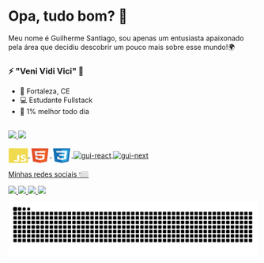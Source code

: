 # Opa, tudo bom? 👋

Meu nome é Guilherme Santiago, sou apenas um entusiasta apaixonado pela área que decidiu descobrir um pouco mais sobre esse mundo!🌍


### ⚡ "Veni Vidi Vici" 🧠

- 📍  Fortaleza, CE
- 💻 Estudante Fullstack
- 🚀 1% melhor todo dia

##

<div>
  <a href="https://github.com/guilhermebsantiago">
  <img height="165em" src="https://github-readme-stats.vercel.app/api?username=guilhermebsantiago&show_icons=true&theme=tokyonight&include_all_commits=true&count_private=true"/>
  <img height="165em" src="https://github-readme-stats.vercel.app/api/top-langs/?username=guilhermebsantiago&layout=compact&langs_count=7&theme=tokyonight"/>
</div>
    
<div style="display: inline_block"><br>
  <img align="center" alt="gui-Js" height="30" width="40" src="https://raw.githubusercontent.com/devicons/devicon/master/icons/javascript/javascript-plain.svg">
  <img align="center" alt="gui-HTML" height="30" width="40" src="https://raw.githubusercontent.com/devicons/devicon/master/icons/html5/html5-original.svg">
  <img align="center" alt="gui-CSS" height="30" width="40" src="https://raw.githubusercontent.com/devicons/devicon/master/icons/css3/css3-original.svg">
  <img align="center" alt="gui-react" height="30" width="40" src="https://cdn.jsdelivr.net/gh/devicons/devicon/icons/react/react-original.svg">
  <img align="center" alt="gui-next" height="30" width="40" src="https://cdn.jsdelivr.net/gh/devicons/devicon/icons/nextjs/nextjs-original-wordmark.svg">
</div>

Minhas redes sociais 👇🏼

<div>
    <a target='_blank' href="https://twitter.com/guilhermebsanti">
        <img src="https://img.shields.io/badge/Twitter-1DA1F2?style=for-the-badge&logo=twitter&logoColor=white">
    </a>
    <a target='_blank' href="https://www.instagram.com/_guilhermebeserra">
        <img src="https://img.shields.io/badge/Instagram-E4405F?style=for-the-badge&logo=instagram&logoColor=white">
    </a>
    <a target='_blank' href="https://discord.gg/BZs8wpG">
        <img src="https://img.shields.io/badge/Discord-7289DA?style=for-the-badge&logo=discord&logoColor=white">
    </a>
    <a target='_blank' href="mailto:guilhermebscontact@gmail.com">
        <img src="https://img.shields.io/badge/-Gmail-%23333?style=for-the-badge&logo=gmail&logoColor=white">
    </a>
</div>

![Snake animation](https://github.com/GuilhermeBSant/GuilhermeBSant/blob/output/github-contribution-grid-snake.svg)  
 
